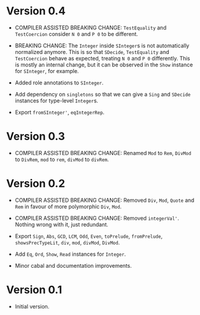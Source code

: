 # Version 0.4

* COMPILER ASSISTED BREAKING CHANGE: `TestEquality` and `TestCoercion` consider
  `N 0` and `P 0` to be different.

* BREAKING CHANGE: The `Integer` inside `SInteger`s is not automatically
  normalized anymore. This is so that `SDecide`, `TestEquality` and
  `TestCoercion` behave as expected, treating `N 0` and `P 0` differently.
  This is mostly an internal change, but it can be observed in the `Show`
  instance for `SInteger`, for example.

* Added role annotations to `SInteger`.

* Add dependency on `singletons` so that we can give a `Sing` and `SDecide`
  instances for type-level `Integer`s.

* Export `fromSInteger'`, `eqIntegerRep`.


# Version 0.3

* COMPILER ASSISTED BREAKING CHANGE: Renamed `Mod` to `Rem`, `DivMod` to
  `DivRem`, `mod` to `rem`, `divMod` to `divRem`.


# Version 0.2

* COMPILER ASSISTED BREAKING CHANGE: Removed `Div`, `Mod`, `Quote`
  and `Rem` in favour of more polymorphic `Div`, `Mod`.

* COMPILER ASSISTED BREAKING CHANGE: Removed `integerVal'`. Nothing
  wrong with it, just redundant.

* Export `Sign`, `Abs`, `GCD`, `LCM`, `Odd`, `Even`, `toPrelude`,
  `fromPrelude`, `showsPrecTypeLit`, `div`, `mod`, `divMod`,
  `DivMod`.

* Add `Eq`, `Ord`, `Show`, `Read` instances for `Integer`.

* Minor cabal and documentation improvements.


# Version 0.1

* Initial version.
